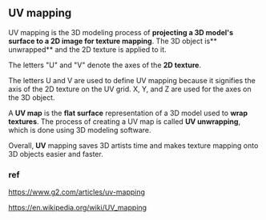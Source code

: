 ## UV mapping

UV mapping is the 3D modeling process of **projecting a 3D model's surface to a 2D image for texture mapping**. 
The 3D object is** unwrapped** and the 2D texture is applied to it. 

The letters "U" and "V" denote the axes of the **2D texture**.

The letters U and V are used to define UV mapping because it signifies the axis of the 2D texture on the UV grid. X, Y, and Z are used for the axes on the 3D object. 

A **UV map** is the **flat surface** representation of a 3D model used to **wrap textures**. The process of creating a UV map is called **UV unwrapping**, which is done using 3D modeling software. 

Overall, **UV** mapping saves 3D artists time and makes texture mapping onto 3D objects easier and faster.

### ref 
https://www.g2.com/articles/uv-mapping

https://en.wikipedia.org/wiki/UV_mapping
